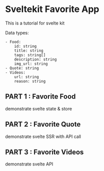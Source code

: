 # Sveltekit Favorite App

This is a tutorial for svelte kit

Data types:
```
- Food:
	id: string
	title: string
	tags: string[]
	description: string
	img_url: string
- Quote: string
- Videos:
	url: string
	reason: string
```

## PART 1 : Favorite Food
demonstrate svelte state & store <br/>
## PART 2 : Favorite Quote
demonstrate svelte SSR with API call <br/>
## PART 3 : Favorite Videos
demonstrate svelte API
